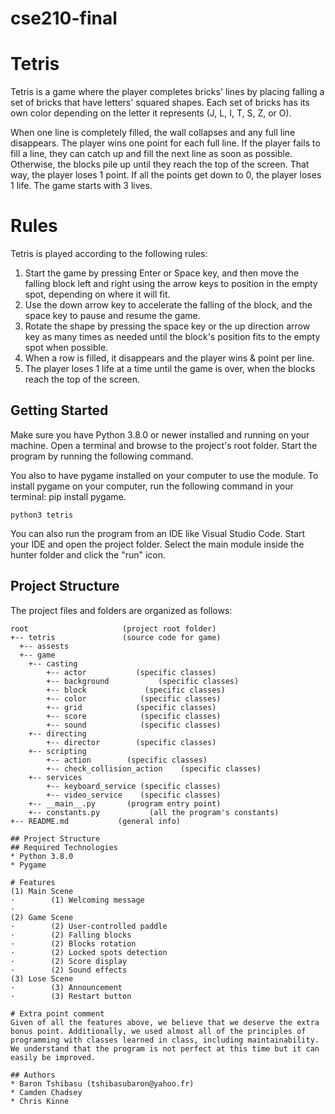 # cse210-final

# Tetris
Tetris is a game where the player completes bricks' lines by placing falling a set of bricks that have letters' squared shapes. Each set of bricks has its own color depending on the letter it represents (J, L, I, T, S, Z, or O). 

When one line is completely filled, the wall collapses and any full line disappears. The player wins one point for each full line. If the player fails to fill a line, they can catch up and fill the next line as soon as possible. Otherwise, the blocks pile up until they reach the top of the screen. That way, the player loses 1 point. If all the points get down to 0, the player loses 1 life. The game starts with 3 lives.  


# Rules
Tetris is played according to the following rules:

1. Start the game by pressing Enter or Space key, and then move the falling block left and right using the arrow keys to position in the empty spot, depending on where it will fit.
2. Use the down arrow key to accelerate the falling of the block, and the space key to pause and resume the game. 
3. Rotate the shape by pressing the space key or the up direction arrow key as many times as needed until the block's position fits to the empty spot when possible.
4. When a row is filled, it disappears and the player wins & point per line. 
5. The player loses 1 life at a time until the game is over, when the blocks reach the top of the screen. 


## Getting Started
Make sure you have Python 3.8.0 or newer installed and running on your machine. Open a terminal and browse to the project's root folder. Start the program by running the following command.

You also to have pygame installed on your computer to use the module. To install pygame on your computer, run the following command in your terminal: pip install pygame.

```
python3 tetris 
```
You can also run the program from an IDE like Visual Studio Code. Start your IDE and open the project folder. Select the main module inside the hunter folder and click the "run" icon.

## Project Structure
The project files and folders are organized as follows:
```
root                     (project root folder)
+-- tetris               (source code for game)
  +-- assests
  +-- game 
    +-- casting
        +-- actor           (specific classes)
        +-- background           (specific classes)        
        +-- block             (specific classes)   
        +-- color            (specific classes)     
        +-- grid            (specific classes)
        +-- score            (specific classes)
        +-- sound            (specific classes)
    +-- directing
        +-- director        (specific classes)    
    +-- scripting
        +-- action        (specific classes)
        +-- check_collision_action    (specific classes)  
    +-- services
        +-- keyboard_service (specific classes)
        +-- video_service    (specific classes)
    +-- __main__.py       (program entry point)
    +-- constants.py           (all the program's constants)
+-- README.md           (general info)

## Project Structure
## Required Technologies
* Python 3.8.0
* Pygame

# Features
(1) Main Scene
·        (1) Welcoming message
·        
(2) Game Scene
·        (2) User-controlled paddle
·        (2) Falling blocks 
·        (2) Blocks rotation
·        (2) Locked spots detection
·        (2) Score display
·        (2) Sound effects
(3) Lose Scene
·        (3) Announcement
·        (3) Restart button

# Extra point comment
Given of all the features above, we believe that we deserve the extra bonus point. Additionally, we used almost all of the principles of programming with classes learned in class, including maintainability. We understand that the program is not perfect at this time but it can easily be improved. 

## Authors
* Baron Tshibasu (tshibasubaron@yahoo.fr)
* Camden Chadsey
* Chris Kinne